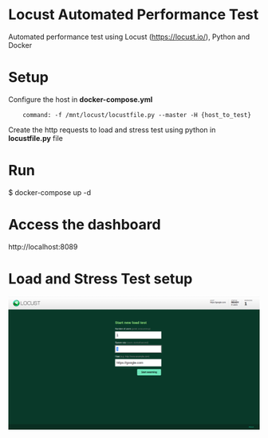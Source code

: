 # Locust Automated Performance Test
Automated performance test using Locust (https://locust.io/), Python and Docker


# Setup

Configure the host in **docker-compose.yml**

```
    command: -f /mnt/locust/locustfile.py --master -H {host_to_test}
```
Create the http requests to load and stress test using python in **locustfile.py** file


# Run 

$ docker-compose up -d


# Access the dashboard 

http://localhost:8089 

# Load and Stress Test setup

![Load and Stress Test Setup](/assets/images/locust-setup-load-test.png)



